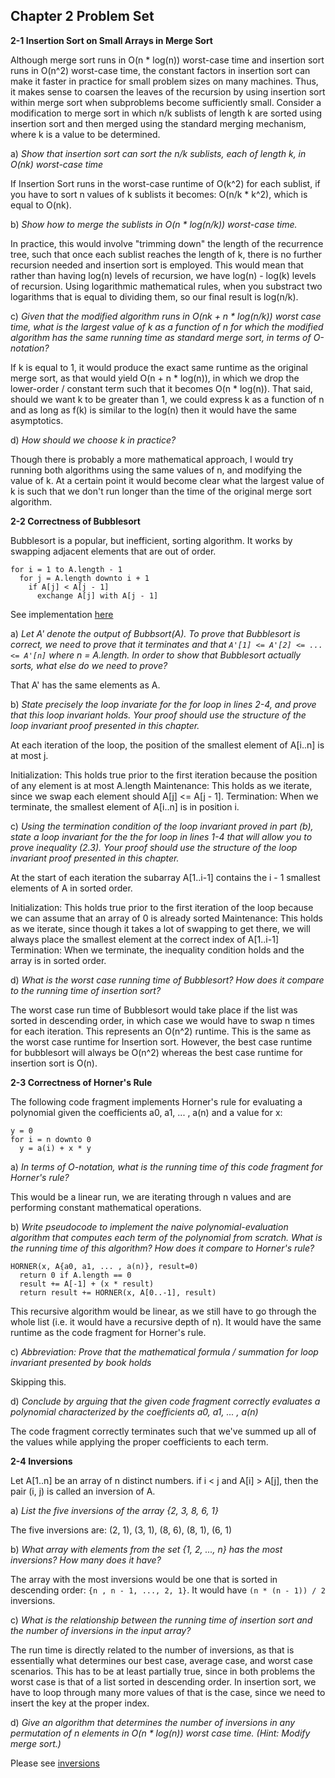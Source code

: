 ## Chapter 2 Problem Set

**2-1 Insertion Sort on Small Arrays in Merge Sort**

Although merge sort runs in O(n * log(n)) worst-case time and insertion sort runs in O(n^2) worst-case time, the constant factors in insertion sort can make it faster in practice for small problem sizes on many machines. Thus, it makes sense to coarsen the leaves of the recursion by using insertion sort within merge sort when subproblems become sufficiently small. Consider a modification to merge sort in which n/k sublists of length k are sorted using insertion sort and then merged using the standard merging mechanism, where k is a value to be determined.

a) *Show that insertion sort can sort the n/k sublists, each of length k, in O(nk) worst-case time*

If Insertion Sort runs in the worst-case runtime of O(k^2) for each sublist, if you have to sort n values of k sublists it becomes: O(n/k * k^2), which is equal to O(nk).

b) *Show how to merge the sublists in O(n * log(n/k)) worst-case time.*

In practice, this would involve "trimming down" the length of the recurrence tree, such that once each sublist reaches the length of k, there is no further recursion needed and insertion sort is employed. This would mean that rather than having log(n) levels of recursion, we have log(n) - log(k) levels of recursion. Using logarithmic mathematical rules, when you substract two logarithms that is equal to dividing them, so our final result is log(n/k).

c) *Given that the modified algorithm runs in O(nk + n * log(n/k)) worst case time, what is the largest value of k as a function of n for which the modified algorithm has the same running time as standard merge sort, in terms of O-notation?*

If k is equal to 1, it would produce the exact same runtime as the original merge sort, as that would yield O(n + n * log(n)), in which we drop the lower-order / constant term such that it becomes O(n * log(n)). That said, should we want k to be greater than 1, we could express k as a function of n and as long as f(k) is similar to the log(n) then it would have the same asymptotics.

d) *How should we choose k in practice?*

Though there is probably a more mathematical approach, I would try running both algorithms using the same values of n, and modifying the value of k. At a certain point it would become clear what the largest value of k is such that we don't run longer than the time of the original merge sort algorithm.

**2-2 Correctness of Bubblesort**

Bubblesort is a popular, but inefficient, sorting algorithm. It works by swapping adjacent elements that are out of order.

```
for i = 1 to A.length - 1
  for j = A.length downto i + 1
    if A[j] < A[j - 1]
      exchange A[j] with A[j - 1]
```

See implementation [here](#)

a) *Let A' denote the output of Bubbsort(A). To prove that Bubblesort is correct, we need to prove that it terminates and that `A'[1] <= A'[2] <= ... <= A'[n]` where n = A.length. In order to show that Bubblesort actually sorts, what else do we need to prove?*

That A' has the same elements as A.

b) *State precisely the loop invariate for the for loop in lines 2-4, and prove that this loop invariant holds. Your proof should use the structure of the loop invariant proof presented in this chapter.*

At each iteration of the loop, the position of the smallest element of A[i..n] is at most j.

Initialization: This holds true prior to the first iteration because the position of any element is at most A.length
Maintenance: This holds as we iterate, since we swap each element should A[j] <= A[j - 1].
Termination: When we terminate, the smallest element of A[i..n] is in position i.

c) *Using the termination condition of the loop invariant proved in part (b), state a loop invariant for the the for loop in lines 1-4 that will allow you to prove inequality (2.3). Your proof should use the structure of the loop invariant proof presented in this chapter.*

At the start of each iteration the subarray A[1..i-1] contains the i - 1 smallest elements of A in sorted order.

Initialization: This holds true prior to the first iteration of the loop because we can assume that an array of 0 is already sorted
Maintenance: This holds as we iterate, since though it takes a lot of swapping to get there, we will always place the smallest element at the correct index of A[1..i-1]
Termination: When we terminate, the inequality condition holds and the array is in sorted order.

d) *What is the worst case running time of Bubblesort? How does it compare to the running time of insertion sort?*

The worst case run time of Bubblesort would take place if the list was sorted in descending order, in which case we would have to swap n times for each iteration. This represents an O(n^2) runtime. This is the same as the worst case runtime for Insertion sort. However, the best case runtime for bubblesort will always be O(n^2) whereas the best case runtime for insertion sort is O(n).

**2-3 Correctness of Horner's Rule**

The following code fragment implements Horner's rule for evaluating a polynomial given the coefficients a0, a1, ... , a(n) and a value for x:

```
y = 0
for i = n downto 0
  y = a(i) + x * y
```

a) *In terms of O-notation, what is the running time of this code fragment for Horner's rule?*

This would be a linear run, we are iterating through n values and are performing constant mathematical operations.

b) *Write pseudocode to implement the naive polynomial-evaluation algorithm that computes each term of the polynomial from scratch. What is the running time of this algorithm? How does it compare to Horner's rule?*

```
HORNER(x, A{a0, a1, ... , a(n)}, result=0)
  return 0 if A.length == 0
  result += A[-1] + (x * result)
  return result += HORNER(x, A[0..-1], result)
```

This recursive algorithm would be linear, as we still have to go through the whole list (i.e. it would have a recursive depth of n). It would have the same runtime as the code fragment for Horner's rule.

c) *Abbreviation: Prove that the mathematical formula / summation for loop invariant presented by book holds*

Skipping this.

d) *Conclude by arguing that the given code fragment correctly evaluates a polynomial characterized by the coefficients a0, a1, ... , a(n)*

The code fragment correctly terminates such that we've summed up all of the values while applying the proper coefficients to each term.

**2-4 Inversions**

Let A[1..n] be an array of n distinct numbers. if i < j and A[i] > A[j], then the pair (i, j) is called an inversion of A.

a) *List the five inversions of the array {2, 3, 8, 6, 1}*

The five inversions are: (2, 1), (3, 1), (8, 6), (8, 1), (6, 1)

b) *What array with elements from the set {1, 2, ..., n} has the most inversions? How many does it have?*

The array with the most inversions would be one that is sorted in descending order: `{n , n - 1, ..., 2, 1}`. It would have `(n * (n - 1)) / 2` inversions.

c) *What is the relationship between the running time of insertion sort and the number of inversions in the input array?*

The run time is directly related to the number of inversions, as that is essentially what determines our best case, average case, and worst case scenarios. This has to be at least partially true, since in both problems the worst case is that of a list sorted in descending order. In insertion sort, we have to loop through many more values of that is the case, since we need to insert the key at the proper index.

d) *Give an algorithm that determines the number of inversions in any permutation of n elements in O(n * log(n)) worst case time. (Hint: Modify merge sort.)*

Please see [inversions](#)
